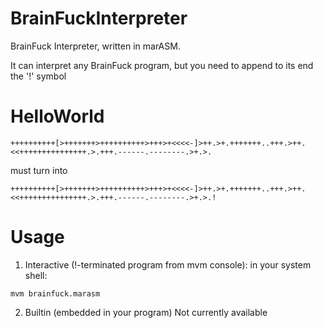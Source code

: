 # BrainFuckInterpreter
BrainFuck Interpreter, written in marASM.

It can interpret any BrainFuck program, but you need to append to its end the '!' symbol

# HelloWorld
```
++++++++++[>+++++++>++++++++++>+++>+<<<<-]>++.>+.+++++++..+++.>++.<<+++++++++++++++.>.+++.------.--------.>+.>.
```
must turn into
```
++++++++++[>+++++++>++++++++++>+++>+<<<<-]>++.>+.+++++++..+++.>++.<<+++++++++++++++.>.+++.------.--------.>+.>.!
```

# Usage
1) Interactive (!-terminated program from mvm console):
in your system shell:
```
mvm brainfuck.marasm
```
2) Builtin (embedded in your program)
Not currently available
